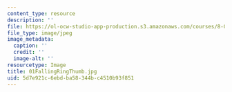```yaml
---
content_type: resource
description: ''
file: https://ol-ocw-studio-app-production.s3.amazonaws.com/courses/8-02-physics-ii-electricity-and-magnetism-spring-2007/5d7e921c6ebdba58344bc4510b93f851_01FallingRingThumb.jpg
file_type: image/jpeg
image_metadata:
  caption: ''
  credit: ''
  image-alt: ''
resourcetype: Image
title: 01FallingRingThumb.jpg
uid: 5d7e921c-6ebd-ba58-344b-c4510b93f851
---
```

